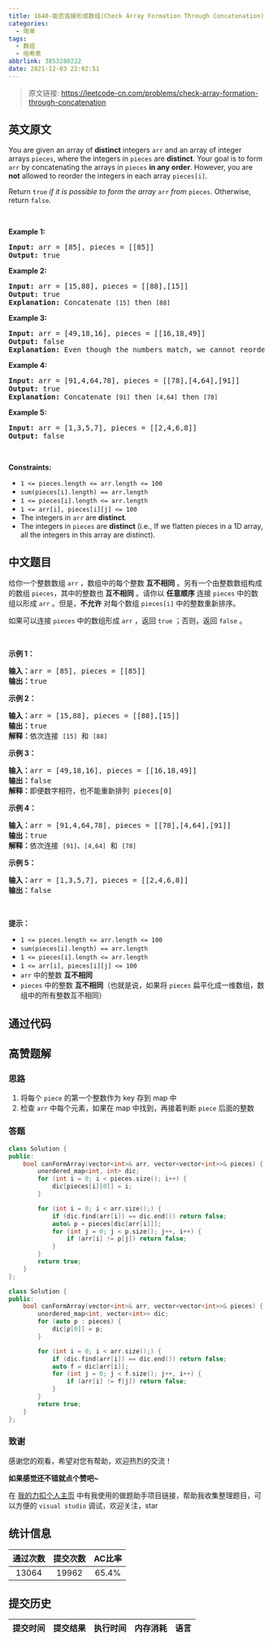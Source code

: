 ```yaml
---
title: 1640-能否连接形成数组(Check Array Formation Through Concatenation)
categories:
  - 简单
tags:
  - 数组
  - 哈希表
abbrlink: 3853280222
date: 2021-12-03 22:02:51
---
```


> 原文链接: https://leetcode-cn.com/problems/check-array-formation-through-concatenation


## 英文原文
<div><p>You are given an array of <strong>distinct</strong> integers <code>arr</code> and an array of integer arrays <code>pieces</code>, where the integers in <code>pieces</code> are <strong>distinct</strong>. Your goal is to form <code>arr</code> by concatenating the arrays in <code>pieces</code> <strong>in any order</strong>. However, you are <strong>not</strong> allowed to reorder the integers in each array <code>pieces[i]</code>.</p>

<p>Return <code>true</code> <em>if it is possible </em><em>to form the array </em><code>arr</code><em> from </em><code>pieces</code>. Otherwise, return <code>false</code>.</p>

<p>&nbsp;</p>
<p><strong>Example 1:</strong></p>

<pre>
<strong>Input:</strong> arr = [85], pieces = [[85]]
<strong>Output:</strong> true
</pre>

<p><strong>Example 2:</strong></p>

<pre>
<strong>Input:</strong> arr = [15,88], pieces = [[88],[15]]
<strong>Output:</strong> true
<strong>Explanation:</strong> Concatenate <code>[15]</code> then <code>[88]</code>
</pre>

<p><strong>Example 3:</strong></p>

<pre>
<strong>Input:</strong> arr = [49,18,16], pieces = [[16,18,49]]
<strong>Output:</strong> false
<strong>Explanation:</strong> Even though the numbers match, we cannot reorder pieces[0].
</pre>

<p><strong>Example 4:</strong></p>

<pre>
<strong>Input:</strong> arr = [91,4,64,78], pieces = [[78],[4,64],[91]]
<strong>Output:</strong> true
<strong>Explanation:</strong> Concatenate <code>[91]</code> then <code>[4,64]</code> then <code>[78]</code></pre>

<p><strong>Example 5:</strong></p>

<pre>
<strong>Input:</strong> arr = [1,3,5,7], pieces = [[2,4,6,8]]
<strong>Output:</strong> false
</pre>

<p>&nbsp;</p>
<p><strong>Constraints:</strong></p>

<ul>
	<li><code>1 &lt;= pieces.length &lt;= arr.length &lt;= 100</code></li>
	<li><code>sum(pieces[i].length) == arr.length</code></li>
	<li><code>1 &lt;= pieces[i].length &lt;= arr.length</code></li>
	<li><code>1 &lt;= arr[i], pieces[i][j] &lt;= 100</code></li>
	<li>The integers in&nbsp;<code>arr</code>&nbsp;are <strong>distinct</strong>.</li>
	<li>The integers in&nbsp;<code>pieces</code> are <strong>distinct</strong>&nbsp;(i.e., If we flatten pieces in a 1D array, all the integers in this array are distinct).</li>
</ul>
</div>

## 中文题目
<div><p>给你一个整数数组 <code>arr</code> ，数组中的每个整数 <strong>互不相同</strong> 。另有一个由整数数组构成的数组 <code>pieces</code>，其中的整数也 <strong>互不相同</strong> 。请你以 <strong>任意顺序</strong> 连接 <code>pieces</code> 中的数组以形成 <code>arr</code> 。但是，<strong>不允许</strong> 对每个数组 <code>pieces[i]</code> 中的整数重新排序。</p>

<p>如果可以连接<em> </em><code>pieces</code> 中的数组形成 <code>arr</code> ，返回 <code>true</code> ；否则，返回 <code>false</code> 。</p>

<p> </p>

<p><strong>示例 1：</strong></p>

<pre>
<strong>输入：</strong>arr = [85], pieces = [[85]]
<strong>输出：</strong>true
</pre>

<p><strong>示例 2：</strong></p>

<pre>
<strong>输入：</strong>arr = [15,88], pieces = [[88],[15]]
<strong>输出：</strong>true
<strong>解释：</strong>依次连接 <code>[15]</code> 和 <code>[88]</code>
</pre>

<p><strong>示例 3：</strong></p>

<pre>
<strong>输入：</strong>arr = [49,18,16], pieces = [[16,18,49]]
<strong>输出：</strong>false
<strong>解释：</strong>即便数字相符，也不能重新排列 pieces[0]
</pre>

<p><strong>示例 4：</strong></p>

<pre>
<strong>输入：</strong>arr = [91,4,64,78], pieces = [[78],[4,64],[91]]
<strong>输出：</strong>true
<strong>解释：</strong>依次连接 <code>[91]</code>、<code>[4,64]</code> 和 <code>[78]</code></pre>

<p><strong>示例 5：</strong></p>

<pre>
<strong>输入：</strong>arr = [1,3,5,7], pieces = [[2,4,6,8]]
<strong>输出：</strong>false
</pre>

<p> </p>

<p><strong>提示：</strong></p>

<ul>
	<li><code>1 <= pieces.length <= arr.length <= 100</code></li>
	<li><code>sum(pieces[i].length) == arr.length</code></li>
	<li><code>1 <= pieces[i].length <= arr.length</code></li>
	<li><code>1 <= arr[i], pieces[i][j] <= 100</code></li>
	<li><code>arr</code> 中的整数 <strong>互不相同</strong></li>
	<li><code>pieces</code> 中的整数 <strong>互不相同</strong>（也就是说，如果将 <code>pieces</code> 扁平化成一维数组，数组中的所有整数互不相同）</li>
</ul>
</div>

## 通过代码
<RecoDemo>
</RecoDemo>


## 高赞题解
### 思路
1. 将每个 `piece` 的第一个整数作为 key 存到 map 中
2. 检查 `arr` 中每个元素，如果在 map 中找到，再接着判断 `piece` 后面的整数

### 答题
```C++ []
class Solution {
public:
    bool canFormArray(vector<int>& arr, vector<vector<int>>& pieces) {
        unordered_map<int, int> dic;
        for (int i = 0; i < pieces.size(); i++) {
            dic[pieces[i][0]] = i;
        }

        for (int i = 0; i < arr.size();) {
            if (dic.find(arr[i]) == dic.end()) return false;
            auto& p = pieces[dic[arr[i]]];
            for (int j = 0; j < p.size(); j++, i++) {
                if (arr[i] != p[j]) return false;
            }
        }
        return true;
    }
};
```
```C++ []
class Solution {
public:
    bool canFormArray(vector<int>& arr, vector<vector<int>>& pieces) {
        unordered_map<int, vector<int>> dic;
        for (auto p : pieces) {
            dic[p[0]] = p;
        }

        for (int i = 0; i < arr.size();) {
            if (dic.find(arr[i]) == dic.end()) return false;
            auto f = dic[arr[i]];
            for (int j = 0; j < f.size(); j++, i++) {
                if (arr[i] != f[j]) return false;
            }
        }
        return true;
    }
};
```




### 致谢

感谢您的观看，希望对您有帮助，欢迎热烈的交流！  

**如果感觉还不错就点个赞吧~**

在 [我的力扣个人主页](https://leetcode-cn.com/u/ikaruga/) 中有我使用的做题助手项目链接，帮助我收集整理题目，可以方便的 `visual studio` 调试，欢迎关注，star



## 统计信息
| 通过次数 | 提交次数 | AC比率 |
| :------: | :------: | :------: |
|    13064    |    19962    |   65.4%   |

## 提交历史
| 提交时间 | 提交结果 | 执行时间 |  内存消耗  | 语言 |
| :------: | :------: | :------: | :--------: | :--------: |
